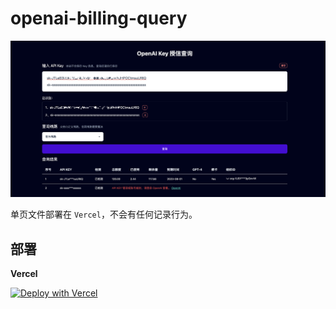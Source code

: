 # openai-billing-query

![Cover](cover.png)

单页文件部署在 `Vercel`，不会有任何记录行为。

## 部署

**Vercel**

[![Deploy with Vercel](https://vercel.com/button)](https://vercel.com/new/clone?repository-url=https://github.com/Chanzhaoyu/openai-billing-query)

